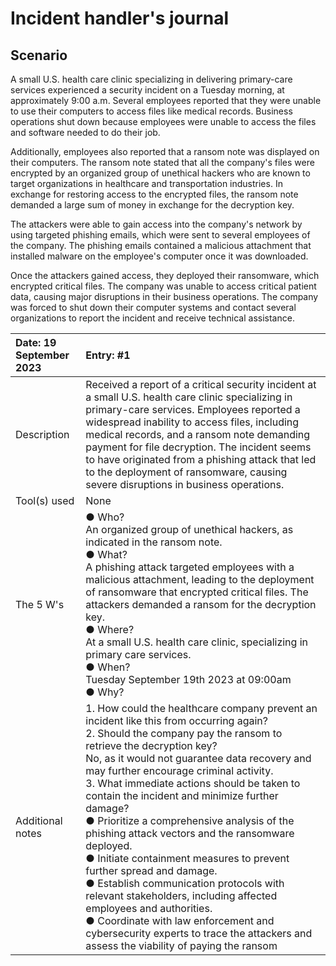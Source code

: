 # Incident handler's journal

## Scenario

A small U.S. health care clinic specializing in delivering primary-care services experienced a security incident on a Tuesday morning, at approximately 9:00 a.m. Several employees reported that they were unable to use their computers to access files like medical records. Business operations shut down because employees were unable to access the files and software needed to do their job.

Additionally, employees also reported that a ransom note was displayed on their computers. The ransom note stated that all the company's files were encrypted by an organized group of unethical hackers who are known to target organizations in healthcare and transportation industries. In exchange for restoring access to the encrypted files, the ransom note demanded a large sum of money in exchange for the decryption key. 

The attackers were able to gain access into the company's network by using targeted phishing emails, which were sent to several employees of the company. The phishing emails contained a malicious attachment that installed malware on the employee's computer once it was downloaded.

Once the attackers gained access, they deployed their ransomware, which encrypted critical files. The company was unable to access critical patient data, causing major disruptions in their business operations. The company was forced to shut down their computer systems and contact several organizations to report the incident and receive technical assistance.

| Date: 19 September 2023 | Entry: #1 |
|:---|:---|
| Description | Received a report of a critical security incident at a small U.S. health care clinic specializing in primary-care services. Employees reported a widespread inability to access files, including medical records, and a ransom note demanding payment for file decryption. The incident seems to have originated from a phishing attack that led to the deployment of ransomware, causing severe disruptions in business operations. | 
| Tool(s) used | None |
| The 5 W's | ● Who? <br> An organized group of unethical hackers, as indicated in the ransom note. <br> ● What? <br> A phishing attack targeted employees with a malicious attachment, leading to the deployment of ransomware that encrypted critical files. The attackers demanded a ransom for the decryption key. <br> ● Where? <br> At a small U.S. health care clinic, specializing in primary care services. <br> ● When? <br> Tuesday September 19th 2023 at 09:00am <br> ● Why? |
| Additional notes | 1. How could the healthcare company prevent an incident like this from occurring again? <br> 2. Should the company pay the ransom to retrieve the decryption key? <br> No, as it would not guarantee data recovery and may further encourage criminal activity. <br> 3. What immediate actions should be taken to contain the incident and minimize further damage? <br>  ● Prioritize a comprehensive analysis of the phishing attack vectors and the ransomware deployed. <br> ● Initiate containment measures to prevent further spread and damage. <br> ● Establish communication protocols with relevant stakeholders, including affected employees and authorities. <br> ● Coordinate with law enforcement and cybersecurity experts to trace the attackers and assess the viability of paying the ransom |
